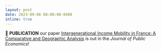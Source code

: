 ```yaml
---
layout: post
date: 2023-09-06 08:00:00-0400
inline: true
---
```


:tada: **PUBLICATION** our paper <a href="https://www.sciencedirect.com/science/article/pii/S0047272723001561" target="_blank">Intergenerational Income Mobility in France: A Comparative and Geographic Analysis</a> is out in the <i>Journal of Public Economics</i>!
